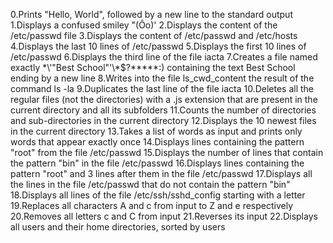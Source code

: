 0.Prints "Hello, World", followed by a new line to the standard output
1.Displays a confused smiley "(Ôo)'
2.Displays the content of the /etc/passwd file
3.Displays the content of /etc/passwd and /etc/hosts
4.Displays the last 10 lines of /etc/passwd
5.Displays the first 10 lines of /etc/passwd
6.Displays the third line of the file iacta
7.Creates a file named exactly \*\\'"Best School"\'\\*$\?\*\*\*\*\*:) containing the text Best School ending by a new line
8.Writes into the file ls_cwd_content the result of the command ls -la
9.Duplicates the last line of the file iacta
10.Deletes all the regular files (not the directories) with a .js extension that are present in the current directory and all its subfolders
11.Counts the number of directories and sub-directories in the current directory
12.Displays the 10 newest files in the current directory
13.Takes a list of words as input and prints only words that appear exactly once
14.Displays lines containing the pattern "root" from the file /etc/passwd
15.Displays the number of lines that contain the pattern "bin" in the file /etc/passwd
16.Displays lines containing the pattern "root" and 3 lines after them in the file /etc/passwd
17.Displays all the lines in the file /etc/passwd that do not contain the pattern "bin"
18.Displays all lines of the file /etc/ssh/sshd_config starting with a letter
19.Replaces all characters A and c from input to Z and e respectively
20.Removes all letters c and C from input
21.Reverses its input
22.Displays all users and their home directories, sorted by users
